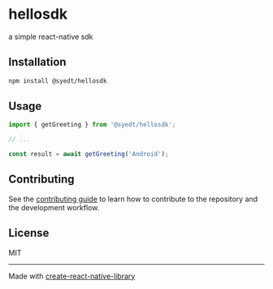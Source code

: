 # hellosdk

a simple react-native sdk

## Installation

```sh
npm install @syedt/hellosdk
```

## Usage


```js
import { getGreeting } from '@syedt/hellosdk'; 

// ...

const result = await getGreeting('Android');
```


## Contributing

See the [contributing guide](CONTRIBUTING.md) to learn how to contribute to the repository and the development workflow.

## License

MIT

---

Made with [create-react-native-library](https://github.com/callstack/react-native-builder-bob)
